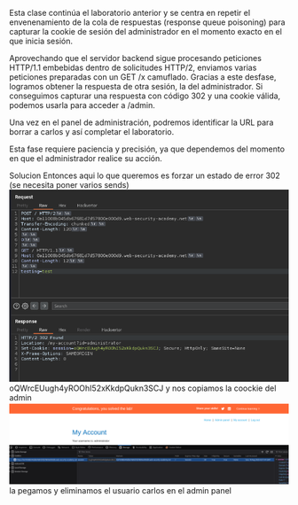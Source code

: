 Esta clase continúa el laboratorio anterior y se centra en repetir el envenenamiento de la cola de respuestas (response queue poisoning) para capturar la cookie de sesión del administrador en el momento exacto en el que inicia sesión.

Aprovechando que el servidor backend sigue procesando peticiones HTTP/1.1 embebidas dentro de solicitudes HTTP/2, enviamos varias peticiones preparadas con un GET /x camuflado. Gracias a este desfase, logramos obtener la respuesta de otra sesión, la del administrador. Si conseguimos capturar una respuesta con código 302 y una cookie válida, podemos usarla para acceder a /admin.

Una vez en el panel de administración, podremos identificar la URL para borrar a carlos y así completar el laboratorio.

Esta fase requiere paciencia y precisión, ya que dependemos del momento en que el administrador realice su acción.

Solucion
Entonces aqui lo que queremos es forzar un estado de error 302 (se necesita poner varios sends)
![Pasted_image_20250809210616.png](/Imagenes/Pasted_image_20250809210616.png)oQWrcEUugh4yROOhI52xKkdpQukn3SCJ
y nos copiamos la coockie del admin
![Pasted_image_20250809211248.png](/Imagenes/Pasted_image_20250809211248.png)
la pegamos y eliminamos el usuario carlos en el admin panel
